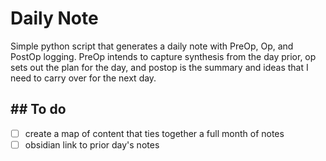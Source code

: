 # Daily Note

Simple python script that generates a daily note with PreOp, Op, and PostOp logging. PreOp intends to capture synthesis from the day prior, op sets out the plan for the day, and postop is the summary and ideas that I need to carry over for the next day.

## ## To do

- [ ] create a map of content that ties together a full month of notes
- [ ] obsidian link to prior day's notes
